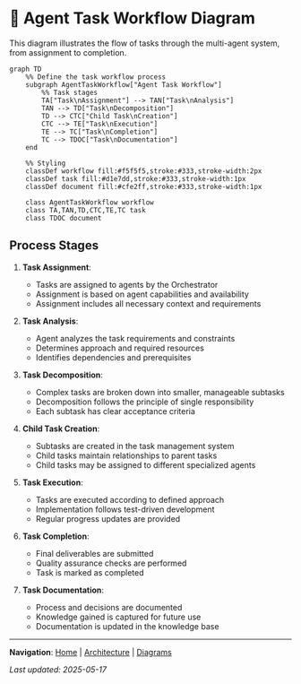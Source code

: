 # 🔄 Agent Task Workflow Diagram

This diagram illustrates the flow of tasks through the multi-agent system, from assignment to completion.

```mermaid
graph TD
    %% Define the task workflow process
    subgraph AgentTaskWorkflow["Agent Task Workflow"]
        %% Task stages
        TA["Task\nAssignment"] --> TAN["Task\nAnalysis"]
        TAN --> TD["Task\nDecomposition"]
        TD --> CTC["Child Task\nCreation"]
        CTC --> TE["Task\nExecution"]
        TE --> TC["Task\nCompletion"]
        TC --> TDOC["Task\nDocumentation"]
    end

    %% Styling
    classDef workflow fill:#f5f5f5,stroke:#333,stroke-width:2px
    classDef task fill:#d1e7dd,stroke:#333,stroke-width:1px
    classDef document fill:#cfe2ff,stroke:#333,stroke-width:1px

    class AgentTaskWorkflow workflow
    class TA,TAN,TD,CTC,TE,TC task
    class TDOC document
```

## Process Stages

1. **Task Assignment**:
   - Tasks are assigned to agents by the Orchestrator
   - Assignment is based on agent capabilities and availability
   - Assignment includes all necessary context and requirements

2. **Task Analysis**:
   - Agent analyzes the task requirements and constraints
   - Determines approach and required resources
   - Identifies dependencies and prerequisites

3. **Task Decomposition**:
   - Complex tasks are broken down into smaller, manageable subtasks
   - Decomposition follows the principle of single responsibility
   - Each subtask has clear acceptance criteria

4. **Child Task Creation**:
   - Subtasks are created in the task management system
   - Child tasks maintain relationships to parent tasks
   - Child tasks may be assigned to different specialized agents

5. **Task Execution**:
   - Tasks are executed according to defined approach
   - Implementation follows test-driven development
   - Regular progress updates are provided

6. **Task Completion**:
   - Final deliverables are submitted
   - Quality assurance checks are performed
   - Task is marked as completed

7. **Task Documentation**:
   - Process and decisions are documented
   - Knowledge gained is captured for future use
   - Documentation is updated in the knowledge base

---

<!-- 🧭 NAVIGATION -->
**Navigation**: [Home](../README.md) | [Architecture](../README.md) | [Diagrams](./README.md)

*Last updated: 2025-05-17*